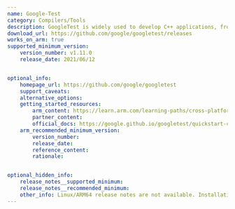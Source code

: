 ```yaml
---
name: Google-Test
category: Compilers/Tools
description: GoogleTest is widely used to develop C++ applications, from small projects to large-scale systems. 
download_url: https://github.com/google/googletest/releases
works_on_arm: true
supported_minimum_version:
    version_number: v1.11.0
    release_date: 2021/06/12


optional_info:
    homepage_url: https://github.com/google/googletest
    support_caveats:
    alternative_options:
    getting_started_resources:
        arm_content: https://learn.arm.com/learning-paths/cross-platform/matrix/
        partner_content:
        official_docs: https://google.github.io/googletest/quickstart-cmake.html
    arm_recommended_minimum_version:
        version_number:
        release_date:
        reference_content:
        rationale:


optional_hidden_info:
    release_notes__supported_minimum:
    release_notes__recommended_minimum:
    other_info: Linux/ARM64 release notes are not available. Installation and testing are done via the [tar archive](https://github.com/google/googletest/releases/tag/release-1.11.0).
---
```


